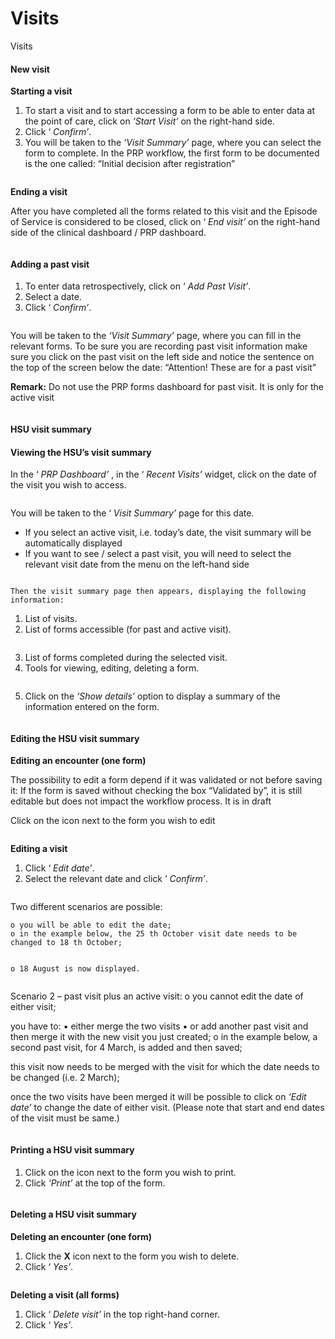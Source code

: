 # Visits

Visits

#### New visit

**Starting a visit**

1. To start a visit and to start accessing a form to be able to enter data at the point of care, click on _‘Start Visit’_ on the right-hand side.
2. Click ‘ _Confirm’_.
3. You will be taken to the _‘Visit Summary’_ page, where you can select the form to complete. In the PRP workflow, the first form to be documented is the one called: “Initial decision after registration”

<figure><img src="../../.gitbook/assets/image (26) (1).png" alt=""><figcaption></figcaption></figure>

**Ending a visit**

After you have completed all the forms related to this visit and the Episode of Service is considered to be closed, click on ‘ _End visit’_ on the right-hand side of the clinical dashboard / PRP dashboard.

<figure><img src="../../.gitbook/assets/image (27) (1).png" alt=""><figcaption></figcaption></figure>

#### Adding a past visit

1. To enter data retrospectively, click on ‘ _Add Past Visit’_.
2. Select a date.
3. Click ‘ _Confirm’_.

<figure><img src="../../.gitbook/assets/image (28) (1).png" alt=""><figcaption></figcaption></figure>

You will be taken to the _‘Visit Summary’_ page, where you can fill in the relevant forms. To be sure you are recording past visit information make sure you click on the past visit on the left side and notice the sentence on the top of the screen below the date: “Attention! These are for a past visit”

**Remark:** Do not use the PRP forms dashboard for past visit. It is only for the active visit

<figure><img src="../../.gitbook/assets/image (29) (1).png" alt=""><figcaption></figcaption></figure>

#### HSU visit summary

#### Viewing the HSU’s visit summary

In the ‘ _PRP Dashboard’_ , in the ‘ _Recent Visits’_ widget, click on the date of the visit you wish to access.

<figure><img src="../../.gitbook/assets/image (30) (1).png" alt=""><figcaption></figcaption></figure>

You will be taken to the ‘ _Visit Summary’_ page for this date.

* If you select an active visit, i.e. today’s date, the visit summary will be automatically displayed
* If you want to see / select a past visit, you will need to select the relevant visit date from the menu on the left-hand side

<figure><img src="../../.gitbook/assets/image (31) (1).png" alt=""><figcaption></figcaption></figure>

```
Then the visit summary page then appears, displaying the following information:
```

1. List of visits.
2. List of forms accessible (for past and active visit).

<figure><img src="../../.gitbook/assets/image (32) (1).png" alt=""><figcaption></figcaption></figure>

3. List of forms completed during the selected visit.
4. Tools for viewing, editing, deleting a form.

<figure><img src="../../.gitbook/assets/image (33) (1).png" alt=""><figcaption></figcaption></figure>

5. Click on the _‘Show details’_ option to display a summary of the information entered on the form.

<figure><img src="../../.gitbook/assets/image (34) (1).png" alt=""><figcaption></figcaption></figure>

#### Editing the HSU visit summary

**Editing an encounter (one form)**

The possibility to edit a form depend if it was validated or not before saving it: If the form is saved without checking the box “Validated by”, it is still editable but does not impact the workflow process. It is in draft

Click on the icon next to the form you wish to edit

<figure><img src="../../.gitbook/assets/image (35) (1).png" alt=""><figcaption></figcaption></figure>

**Editing a visit**

1. Click ‘ _Edit date’_.
2. Select the relevant date and click ‘ _Confirm’_.

<figure><img src="../../.gitbook/assets/image (36) (1).png" alt=""><figcaption></figcaption></figure>

Two different scenarios are possible:

```
o you will be able to edit the date;
o in the example below, the 25 th October visit date needs to be changed to 18 th October;
```

<figure><img src="../../.gitbook/assets/image (37) (1).png" alt=""><figcaption></figcaption></figure>

```
o 18 August is now displayed.
```

<figure><img src="../../.gitbook/assets/image (38) (1).png" alt=""><figcaption></figcaption></figure>

Scenario 2 – past visit plus an active visit: o you cannot edit the date of either visit;&#x20;

you have to: ▪ either merge the two visits ▪ or add another past visit and then merge it with the new visit you just created; o in the example below, a second past visit, for 4 March, is added and then saved;&#x20;

this visit now needs to be merged with the visit for which the date needs to be changed (i.e. 2 March);&#x20;

once the two visits have been merged it will be possible to click on _‘Edit date’_ to change the date of either visit. (Please note that start and end dates of the visit must be same.)

<figure><img src="../../.gitbook/assets/image (39) (1).png" alt=""><figcaption></figcaption></figure>

#### Printing a HSU visit summary

1. Click on the icon next to the form you wish to print.
2. Click _‘Print’_ at the top of the form.

<figure><img src="../../.gitbook/assets/image (40) (1).png" alt=""><figcaption></figcaption></figure>

#### Deleting a HSU visit summary

**Deleting an encounter (one form)**

1. Click the **X** icon next to the form you wish to delete.
2. Click ‘ _Yes’_.

<figure><img src="../../.gitbook/assets/image (41) (1).png" alt=""><figcaption></figcaption></figure>

**Deleting a visit (all forms)**

1. Click ‘ _Delete visit’_ in the top right-hand corner.
2. Click ‘ _Yes’_.

<figure><img src="../../.gitbook/assets/image (43) (1).png" alt=""><figcaption></figcaption></figure>



